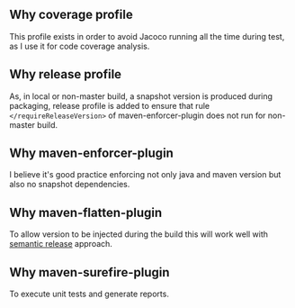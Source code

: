 ## Why coverage profile
This profile exists in order to avoid Jacoco running all the time during test, as I use it for code coverage analysis.

## Why release profile
As, in local or non-master build, a snapshot version is produced during packaging, release profile
is added to ensure that rule `</requireReleaseVersion>` of maven-enforcer-plugin does not run for non-master build.

## Why maven-enforcer-plugin
I believe it's good practice enforcing not only java and maven version but also no snapshot dependencies.

## Why maven-flatten-plugin
To allow version to be injected during the build this will work well with [semantic release](https://github.com/semantic-release/semantic-release) approach.

## Why maven-surefire-plugin
To execute unit tests and generate reports.